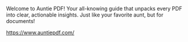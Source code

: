 Welcome to Auntie PDF!
Your all-knowing guide that unpacks every PDF into clear, actionable insights. Just like your favorite aunt, but for documents!

https://www.auntiepdf.com/